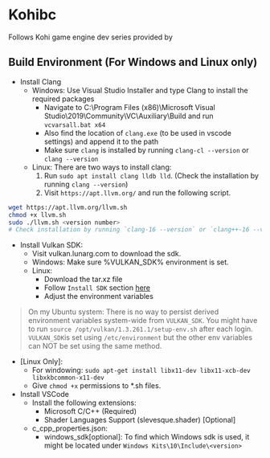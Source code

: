 # Kohibc
Follows Kohi game engine dev series provided by 


## Build Environment (For Windows and Linux only)
- Install Clang
    - Windows: Use Visual Studio Installer and type Clang to install the required packages
        - Navigate to C:\Program Files (x86)\Microsoft Visual Studio\2019\Community\VC\Auxiliary\Build and run `vcvarsall.bat x64`
        - Also find the location of `clang.exe` (to be used in vscode settings) and append it to the path
        - Make sure `clang` is installed by running `clang-cl --version` or `clang --version`
    - Linux: There are two ways to install clang:
        1. Run `sudo apt install clang lldb lld`. (Check the installation by running `clang --version`)
        2. Visit `https://apt.llvm.org/` and run the following script.
```bash
wget https://apt.llvm.org/llvm.sh
chmod +x llvm.sh
sudo ./llvm.sh <version number>
# Check installation by running `clang-16 --version` or `clang++-16 --version` 
```

- Install Vulkan SDK:
    - Visit vulkan.lunarg.com to download the sdk.
    - Windows: Make sure %VULKAN_SDK% environment is set.
    - Linux:
        - Download the tar.xz file
        - Follow `Install SDK` section [here](https://vulkan.lunarg.com/doc/view/1.3.261.1/linux/getting_started.html)
        - Adjust the environment variables
> On my Ubuntu system: There is no way to persist derived environment variables system-wide from `VULKAN_SDK`. You might have to run `source /opt/vulkan/1.3.261.1/setup-env.sh` after each login. `VULKAN_SDK`is set using `/etc/environment` but the other env variables can NOT be set using the same method.

- [Linux Only]: 
    - For windowing: `sudo apt-get install libx11-dev libx11-xcb-dev libxkbcommon-x11-dev`
    - Give `chmod +x` permissions to *.sh files.
- Install VSCode
    - Install the following extensions:
        - Microsoft C/C++ (Required)
        - Shader Languages Support (slevesque.shader) [Optional]
    - c_cpp_properties.json:
        - windows_sdk[optional]: To find which Windows sdk is used, it might be located under `Windows Kits\10\Include\<version>`
